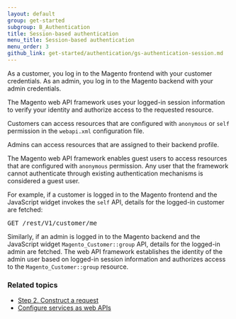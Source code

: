 ```yaml
---
layout: default
group: get-started
subgroup: B_Authentication
title: Session-based authentication
menu_title: Session-based authentication
menu_order: 3
github_link: get-started/authentication/gs-authentication-session.md
---
```


<p>As a customer, you log in to the Magento frontend with your customer credentials. As an admin, you log in to the Magento backend with your admin credentials.</p>

<p>The Magento web API framework uses your logged-in session information to verify your identity and authorize access to the requested resource.</p>

<p>Customers can access resources that are configured with <code>anonymous</code> or <code>self</code> permission in the <code>webapi.xml</code> configuration file.</p>
<p>Admins can access resources that are assigned to their backend profile.</p>

<div class="bs-callout bs-callout-info" id="info">
<p>The Magento web API framework enables guest users to access resources that are configured with <code>anonymous</code> permission. Any user that the framework cannot authenticate through existing authentication mechanisms is considered a guest user.</p></div>

<p>For example, if a customer is logged in to the Magento frontend and the JavaScript widget invokes the <code>self</code> API, details for the logged-in customer are fetched:</p>

<pre>GET /rest/V1/customer/me</pre>

<p>Similarly, if an admin is logged in to the Magento backend
and the JavaScript widget <code>Magento_Customer::group</code> API, details for the logged-in admin are fetched.
The web API framework establishes the identity of the admin user based on logged-in session information and authorizes access to the <code>Magento_Customer::group</code> resource.</p>

<h3>Related topics</h3>
<ul>
   <li><a href="{{ site.gdeurl }}/get-started/gs-web-api-request.html">Step 2. Construct a request</a></li>
   <li><a href="{{ site.githuburl }}extension-dev-guide/service-contracts/service-to-web-service.html">Configure services as web APIs</a></li>
</ul>
